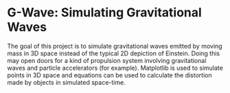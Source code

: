 # G-Wave: Simulating Gravitational Waves

The goal of this project is to simulate gravitational waves emitted by moving mass in 3D space instead of the typical 2D depiction of Einstein. Doing this may open doors for a kind
of propulsion system involving gravitational waves and particle accelerators (for example). Matplotlib is used to simulate points in 3D space and equations can be used to calculate
the distortion made by objects in simulated space-time.
